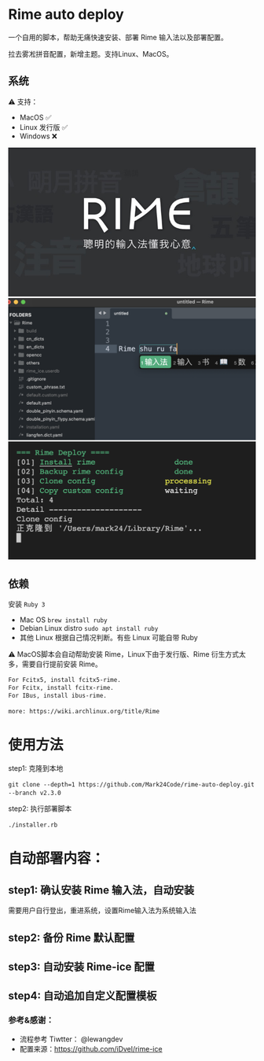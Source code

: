 # Rime auto deploy

一个自用的脚本，帮助无痛快速安装、部署 Rime 输入法以及部署配置。

拉去雾凇拼音配置，新增主题。支持Linux、MacOS。

## 系统

⚠️ 支持：

* MacOS ✅
* Linux 发行版 ✅
* Windows ❌

![rime](./images/rime.jpeg)
![result](./images/result.png)
![working](./images/working.png)

## 依赖

安装 `Ruby 3`

* Mac OS `brew install ruby`
* Debian Linux distro `sudo apt install ruby`
* 其他 Linux 根据自己情况判断。有些 Linux 可能自带 Ruby

⚠️ MacOS脚本会自动帮助安装 Rime，Linux下由于发行版、Rime 衍生方式太多，需要自行提前安装 Rime。

```
For Fcitx5, install fcitx5-rime.
For Fcitx, install fcitx-rime.
For IBus, install ibus-rime.

more: https://wiki.archlinux.org/title/Rime
```

# 使用方法

step1: 克隆到本地

`git clone --depth=1 https://github.com/Mark24Code/rime-auto-deploy.git --branch v2.3.0`

step2: 执行部署脚本

`./installer.rb`

# 自动部署内容：

## step1: 确认安装 Rime 输入法，自动安装

需要用户自行登出，重进系统，设置Rime输入法为系统输入法

## step2: 备份 Rime 默认配置

## step3: 自动安装 Rime-ice 配置

## step4: 自动追加自定义配置模板


### 参考&感谢：

* 流程参考 Tiwtter： @lewangdev
* 配置来源：https://github.com/iDvel/rime-ice
